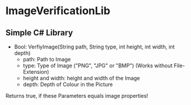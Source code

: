 # ImageVerificationLib

## Simple C# Library
* Bool: VerfiyImage(String path, String type, int height, int width, int depth)
  * path: Path to Image
  * type: Type of Image ("PNG", "JPG" or "BMP") (Works without File-Extension)
  * height and width: height and width of the Image
  * depth: Depth of Colour in the Picture

Returns true, if these Parameters equals image properties!
